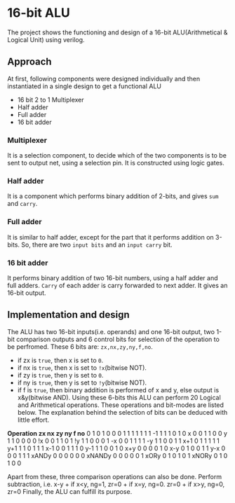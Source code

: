 # 16-bit ALU
The project shows the functioning and design of a 16-bit ALU(Arithmetical & Logical Unit) using verilog.
## Approach
At first, following components were designed individually and then instantiated in a single design to get a functional ALU
  * 16 bit 2 to 1 Multiplexer
  * Half adder
  * Full adder
  * 16 bit adder
### Multiplexer
It is a selection component, to decide which of the two components is to be sent to output net, using a selection pin. It is constructed using logic gates.
### Half adder
It is a component which performs binary addition of 2-bits, and gives `sum` and `carry`.
### Full adder
It is similar to half adder, except for the part that it performs addition on 3-bits. So, there are two `input bits` and an `input carry` bit.
### 16 bit adder
It performs binary addition of two 16-bit numbers, using a half adder and full adders. `Carry` of each adder is carry forwarded to next adder. It gives an 16-bit output.

## Implementation and design
The ALU has two 16-bit inputs(i.e. operands) and one 16-bit output, two 1-bit comparison outputs and 6 control bits for selection of the operation to be perfromed.
These 6 bits are:
`zx,nx,zy,ny,f,no`.
  * if zx is `true`, then x is set to `0`.
  * if nx is `true`, then x is set to `!x`(bitwise NOT).
  * if zy is `true`, then y is set to `0`.
  * if ny is `true`, then y is set to `!y`(bitwise NOT).
  * if f is `true`, then binary addition is performed of x and y, else output is x&y(bitwise AND).
Using these 6-bits this ALU can perform 20 Logical and Arithmetical operations.
These operations and bit-modes are listed below. The explanation behind the selection of bits can be deduced with little effort.

**Operation	zx	nx	zy	ny	f	no**
0			1	0	1	0	0	0
1			1	1	1	1	1	1
-1			1	1	1	0	1	0
x			0	0	1	1	0	0
y			1	1	0	0	0	0
!x			0	0	1	1	0	1
!y			1	1	0	0	0	1
-x			0	0	1	1	1	1
-y			1	1	0	0	1	1
x+1			0	1	1	1	1	1
y+1			1	1	0	1	1	1
x-1			0	0	1	1	1	0
y-1			1	1	0	0	1	0
x+y			0	0	0	0	1	0
x-y			0	1	0	0	1	1
y-x			0	0	0	1	1	1
xANDy		0	0	0	0	0	0
xNANDy		0	0	0	0	0	1
xORy		0	1	0	1	0	1
xNORy		0	1	0	1	0	0


Apart from these, three comparison operations can also be done.
Perform subtraction, i.e. x-y
	+ if x<y, ng=1, zr=0
 	+ if x=y, ng=0. zr=0
  	+ if x>y, ng=0, zr=0
Finally, the ALU can fulfill its purpose.
